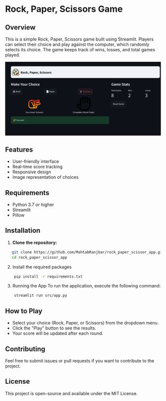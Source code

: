 # Rock, Paper, Scissors Game

## Overview

This is a simple Rock, Paper, Scissors game built using Streamlit. Players can select their choice and play against the computer, which randomly selects its choice. The game keeps track of wins, losses, and total games played. 


![Demo Image](images/demo.png)

## Features

- User-friendly interface
- Real-time score tracking
- Responsive design
- Image representation of choices

## Requirements

- Python 3.7 or higher
- Streamlit
- Pillow

## Installation

1. **Clone the repository:**

```bash
   git clone https://github.com/MahtabRanjbar/rock_paper_scissor_app.git
   cd rock_paper_scissor_app
```

2. Install the required packages

```bash 
    pip install -r requirements.txt
```
3. Running the App
 To run the application, execute the following command:

```bash
    streamlit run src/app.py
```
## How to Play
- Select your choice (Rock, Paper, or Scissors) from the dropdown menu.
- Click the "Play" button to see the results.
- Your score will be updated after each round.

## Contributing
Feel free to submit issues or pull requests if you want to contribute to the project.

## License
This project is open-source and available under the MIT License.
